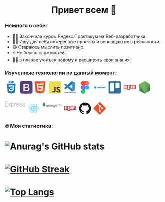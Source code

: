  <div align="center">
 <h1>Привет всем 👋</h1>
 </div>

### Немного о себе:
<ul>
<li>👩‍🎓 Закончила курсы Яндекс.Практикум на Веб-разработчика.</li>
<li>👩‍💻 Ищу для себя интересные проекты и воплощаю их в реальности.</li>
<li>😄 Стараюсь мыслить позитивно.</li>
<li>⚡ Не боюсь сложностей.</li>
<li>👩‍🏫 в планах учиться новому и расширять свои знания.</li>
</ul>

### Изученные технологии на данный момент:
<div>
  <img src="https://github.com/devicons/devicon/blob/master/icons/css3/css3-plain-wordmark.svg"  title="CSS3" alt="CSS" width="40" height="40"/>&nbsp;
 <img src="https://raw.githubusercontent.com/github/explore/80688e429a7d4ef2fca1e82350fe8e3517d3494d/topics/bootstrap/bootstrap.png" width="40" height="40" alt="bootstrap" title="bootstrap">
  <img src="https://github.com/devicons/devicon/blob/master/icons/html5/html5-original.svg" title="HTML5" alt="HTML" width="40" height="40"/>&nbsp;
  <img src="https://github.com/devicons/devicon/blob/master/icons/javascript/javascript-original.svg" title="JavaScript" alt="JavaScript" width="40" height="40"/>&nbsp;
  <img src="https://github.com/devicons/devicon/blob/master/icons/vscode/vscode-original-wordmark.svg" title="VSCode" alt="VSCode" width="40" height="40"/>&nbsp;
  <img src="https://github.com/devicons/devicon/blob/master/icons/figma/figma-original.svg" title="Figma" alt="Figma" width="40" height="40"/>&nbsp;
  <img src="https://github.com/devicons/devicon/blob/master/icons/webpack/webpack-original-wordmark.svg" title="Webpack" alt="Webpack" width="40" height="40"/>&nbsp;
  <img src="https://github.com/devicons/devicon/blob/master/icons/trello/trello-plain.svg" title="Trello" alt="Trello" width="40" height="40"/>&nbsp;
  <img src="https://github.com/devicons/devicon/blob/master/icons/npm/npm-original-wordmark.svg" title="NPM" alt="NPM" width="40" height="40"/>&nbsp;
  <img src="https://raw.githubusercontent.com/github/explore/80688e429a7d4ef2fca1e82350fe8e3517d3494d/topics/nodejs/nodejs.png" width="40" height="40" title="nodejs" alt="nodejs">&nbsp;
  <img src="https://raw.githubusercontent.com/github/explore/80688e429a7d4ef2fca1e82350fe8e3517d3494d/topics/express/express.png" width="64" height="64" title="express" alt="express">&nbsp;
  <img src="https://raw.githubusercontent.com/github/explore/80688e429a7d4ef2fca1e82350fe8e3517d3494d/topics/react/react.png" width="40" height="40" title="react" alt="react">&nbsp;
  <img src="https://raw.githubusercontent.com/github/explore/80688e429a7d4ef2fca1e82350fe8e3517d3494d/topics/mongodb/mongodb.png" width="64" height="64" title="mongodb" alt="mongodb">
  <img src="https://github.com/devicons/devicon/blob/master/icons/npm/npm-original-wordmark.svg" title="NPM" alt="NPM" width="40" height="40"/>&nbsp;
  <img src="https://github.com/devicons/devicon/blob/master/icons/github/github-original.svg" title="Github" alt="Github" width="40" height="40"/>&nbsp;
  <img src="https://github.com/devicons/devicon/blob/master/icons/git/git-original.svg" title="Git" alt="Git" width="40" height="40"/>&nbsp;
</div>

### :fire: Моя статистика:
# ![Anurag's GitHub stats](https://github-readme-stats.vercel.app/api?username=NataSolt&show_icons=true&theme=vision-friendly-dark)
# [![GitHub Streak](http://github-readme-streak-stats.herokuapp.com?user=NataSolt&theme=dark&background=000000)](https://git.io/streak-stats)
# [![Top Langs](https://github-readme-stats.vercel.app/api/top-langs/?username=NataSolt&layout=compact&theme=vision-friendly-dark)](https://github.com/anuraghazra/github-readme-stats)
